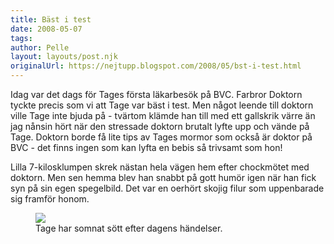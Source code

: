 ```yaml
---
title: Bäst i test
date: 2008-05-07
tags: 	
author: Pelle
layout: layouts/post.njk
originalUrl: https://nejtupp.blogspot.com/2008/05/bst-i-test.html
---
```


Idag var det dags för Tages första läkarbesök på BVC. Farbror Doktorn tyckte precis som vi att Tage var bäst i test. Men något leende till doktorn ville Tage inte bjuda på - tvärtom klämde han till med ett gallskrik värre än jag nånsin hört när den stressade doktorn brutalt lyfte upp och vände på Tage. Doktorn borde få lite tips av Tages mormor som också är doktor på BVC - det finns ingen som kan lyfta en bebis så trivsamt som hon!

Lilla 7-kilosklumpen skrek nästan hela vägen hem efter chockmötet med doktorn. Men sen hemma blev han snabbt på gott humör igen när han fick syn på sin egen spegelbild. Det var en oerhört skojig filur som uppenbarade sig framför honom.

<figure>
    <img src="../../../../img/DSC00628_1024px.jpg">
    <figcaption>Tage har somnat sött efter dagens händelser.</figcaption>
</figure>
